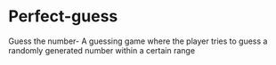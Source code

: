 # Perfect-guess
Guess the number-
A guessing game where the player tries to guess a randomly generated number within a certain range
